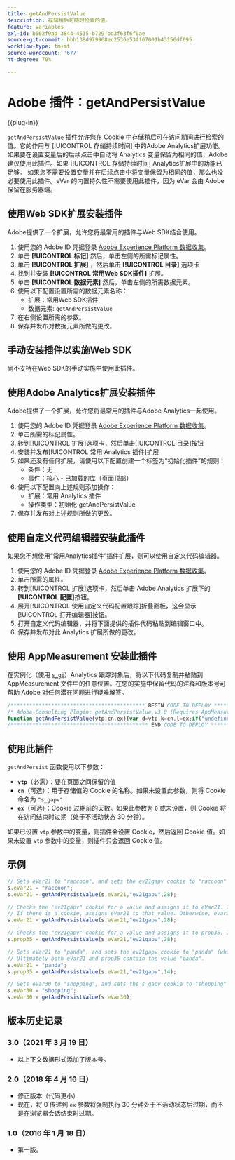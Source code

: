 ```yaml
---
title: getAndPersistValue
description: 存储稍后可随时检索的值。
feature: Variables
exl-id: b562f9ad-3844-4535-b729-bd3f63f6f0ae
source-git-commit: bbb138d979968ec2536e53ff07001b43156df095
workflow-type: tm+mt
source-wordcount: '677'
ht-degree: 70%

---
```


# Adobe 插件：getAndPersistValue

{{plug-in}}

`getAndPersistValue` 插件允许您在 Cookie 中存储稍后可在访问期间进行检索的值。它的作用与 [!UICONTROL 存储持续时间] 中的Adobe Analytics扩展功能。 如果要在设置变量后的后续点击中自动将 Analytics 变量保留为相同的值，Adobe 建议使用此插件。如果 [!UICONTROL 存储持续时间] Analytics扩展中的功能已足够。 如果您不需要设置变量并在后续点击中将变量保留为相同的值，那么也没必要使用此插件。eVar 的内置持久性不需要使用此插件，因为 eVar 会由 Adobe 保留在服务器端。

## 使用Web SDK扩展安装插件

Adobe提供了一个扩展，允许您将最常用的插件与Web SDK结合使用。

1. 使用您的 Adobe ID 凭据登录 [Adobe Experience Platform 数据收集](https://experience.adobe.com/data-collection)。
1. 单击 **[!UICONTROL 标记]** 然后，单击左侧的所需标记属性。
1. 单击 **[!UICONTROL 扩展]** ，然后单击 **[!UICONTROL 目录]** 选项卡
1. 找到并安装 **[!UICONTROL 常用Web SDK插件]** 扩展。
1. 单击 **[!UICONTROL 数据元素]** 然后，单击左侧的所需数据元素。
1. 使用以下配置设置所需的数据元素名称：
   * 扩展：常用Web SDK插件
   * 数据元素: `getAndPersistValue`
1. 在右侧设置所需的参数。
1. 保存并发布对数据元素所做的更改。

## 手动安装插件以实施Web SDK

尚不支持在Web SDK的手动实施中使用此插件。

## 使用Adobe Analytics扩展安装插件

Adobe提供了一个扩展，允许您将最常用的插件与Adobe Analytics一起使用。

1. 使用您的 Adobe ID 凭据登录 [Adobe Experience Platform 数据收集](https://experience.adobe.com/data-collection)。
1. 单击所需的标记属性。
1. 转到[!UICONTROL 扩展]选项卡，然后单击[!UICONTROL 目录]按钮
1. 安装并发布[!UICONTROL 常用 Analytics 插件]扩展
1. 如果还没有任何扩展，请使用以下配置创建一个标签为“初始化插件”的规则：
   * 条件：无
   * 事件：核心 - 已加载的库（页面顶部）
1. 使用以下配置向上述规则添加操作：
   * 扩展：常用 Analytics 插件
   * 操作类型：初始化 getAndPersistValue
1. 保存并发布对上述规则所做的更改。

## 使用自定义代码编辑器安装此插件

如果您不想使用“常用Analytics插件”插件扩展，则可以使用自定义代码编辑器。

1. 使用您的 Adobe ID 凭据登录 [Adobe Experience Platform 数据收集](https://experience.adobe.com/data-collection)。
1. 单击所需的属性。
1. 转到[!UICONTROL 扩展]选项卡，然后单击 Adobe Analytics 扩展下的&#x200B;**[!UICONTROL 配置]**&#x200B;按钮。
1. 展开[!UICONTROL 使用自定义代码配置跟踪]折叠面板，这会显示[!UICONTROL 打开编辑器]按钮。
1. 打开自定义代码编辑器，并将下面提供的插件代码粘贴到编辑窗口中。
1. 保存并发布对此 Analytics 扩展所做的更改。

## 使用 AppMeasurement 安装此插件

在实例化（使用 [`s_gi`](../functions/s-gi.md)）Analytics 跟踪对象后，将以下代码复制并粘贴到 AppMeasurement 文件中的任意位置。在您的实施中保留代码的注释和版本号可帮助 Adobe 对任何潜在问题进行疑难解答。

```js
/******************************************* BEGIN CODE TO DEPLOY *******************************************/
/* Adobe Consulting Plugin: getAndPersistValue v3.0 (Requires AppMeasurement) */
function getAndPersistValue(vtp,cn,ex){var d=vtp,k=cn,l=ex;if("undefined"!==typeof d&&"-v"===d)return{plugin:"getAndPersistValue",version:"3.0"};var a=function(){if("undefined"!==typeof window.s_c_il)for(var c=0,b;c<window.s_c_il.length;c++)if(b=window.s_c_il[c],b._c&&"s_c"===b._c)return b}();"undefined"!==typeof a&&(a.contextData.getAndPersistValue="3.0");window.cookieWrite=window.cookieWrite||function(c,b,f){if("string"===typeof c){var h=window.location.hostname,a=window.location.hostname.split(".").length-1;if(h&&!/^[0-9.]+$/.test(h)){a=2<a?a:2;var e=h.lastIndexOf(".");if(0<=e){for(;0<=e&&1<a;)e=h.lastIndexOf(".",e-1),a--;e=0<e?h.substring(e):h}}g=e;b="undefined"!==typeof b?""+b:"";if(f||""===b)if(""===b&&(f=-60),"number"===typeof f){var d=new Date;d.setTime(d.getTime()+6E4*f)}else d=f;return c&&(document.cookie=encodeURIComponent(c)+"="+encodeURIComponent(b)+"; path=/;"+(f?" expires="+d.toUTCString()+";":"")+(g?" domain="+g+";":""),"undefined"!==typeof cookieRead)?cookieRead(c)===b:!1}};window.cookieRead=window.cookieRead||function(c){if("string"===typeof c)c=encodeURIComponent(c);else return"";var b=" "+document.cookie,a=b.indexOf(" "+c+"="),d=0>a?a:b.indexOf(";",a);return(c=0>a?"":decodeURIComponent(b.substring(a+2+c.length,0>d?b.length:d)))?c:""};a=new Date;k=k?k:"s_gapv";(l=l?l:0)?a.setTime(a.getTime()+864E5*l):a.setTime(a.getTime()+18E5);"undefined"!==typeof d&&d||(d=cookieRead(k));cookieWrite(k,d,a);return d};
/******************************************** END CODE TO DEPLOY ********************************************/
```

## 使用此插件

`getAndPersist` 函数使用以下参数：

* **`vtp`**（必需）：要在页面之间保留的值
* **`cn`**（可选）：用于存储值的 Cookie 的名称。如果未设置此参数，则将 Cookie 命名为 `"s_gapv"`
* **`ex`**（可选）：Cookie 过期前的天数。如果此参数为 `0` 或未设置，则 Cookie 将在访问结束时过期（处于不活动状态 30 分钟）。

如果已设置 `vtp` 参数中的变量，则插件会设置 Cookie，然后返回 Cookie 值。如果未设置 `vtp` 参数中的变量，则插件只会返回 Cookie 值。

## 示例

```js
// Sets eVar21 to "raccoon", and sets the ev21gapv cookie to "raccoon" (which expires in 28 days).
s.eVar21 = "raccoon";
s.eVar21 = getAndPersistValue(s.eVar21,"ev21gapv",28);

// Checks the "ev21gapv" cookie for a value and assigns it to eVar21. It does not set a cookie value or reset an existing cookie's expiration since the value is not set on the page.
// If there is a cookie, assigns eVar21 to that value. Otherwise, eVar21 is blank.
s.eVar21 = getAndPersistValue(s.eVar21,"ev21gapv",28);

// Checks the "ev21gapv" cookie for a value and assigns it to prop35. It does not set a cookie value or reset an existing cookie's expiration since eVar21 is not set on the page.
s.prop35 = getAndPersistValue(s.eVar21,"ev21gapv",28);

// Sets eVar21 to "panda", and sets the ev21gapv cookie to "panda" (which expires in 14 days). It then sets prop35 to the value contained in the ev21gapv cookie.
// Ultimately both eVar21 and prop35 contain the value "panda".
s.eVar21 = "panda";
s.prop35 = getAndPersistValue(s.eVar21,"ev21gapv",14);

// Sets eVar30 to "shopping", and sets the s_gapv cookie to "shopping" (which expires at the end of the browser session).
s.eVar30 = "shopping";
s.eVar30 = getAndPersistValue(s.eVar30);
```

## 版本历史记录

### 3.0（2021 年 3 月 19 日）

* 以上下文数据形式添加了版本号。

### 2.0（2018 年 4 月 16 日）

* 修正版本（代码更小）
* 现在，将 0 传递到 `ex` 参数将强制执行 30 分钟处于不活动状态后过期，而不是在浏览器会话结束时过期。

### 1.0（2016 年 1 月 18 日）

* 第一版。
